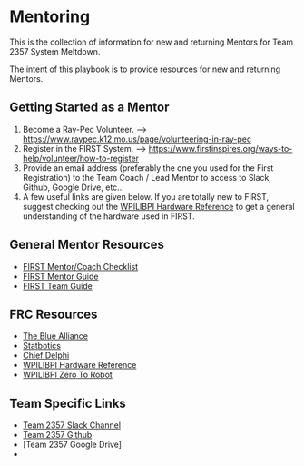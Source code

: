 # Mentoring

This is the collection of information for new and returning Mentors for Team 2357 System Meltdown.

The intent of this playbook is to provide resources for new and returning Mentors.

## Getting Started as a Mentor
1. Become a Ray-Pec Volunteer.  --> https://www.raypec.k12.mo.us/page/volunteering-in-ray-pec
2. Register in the FIRST System.  --> https://www.firstinspires.org/ways-to-help/volunteer/how-to-register
3. Provide an email address (preferably the one you used for the First Registration) to the Team Coach / Lead Mentor to access to Slack, Github, Google Drive, etc...
4. A few useful links are given below.  If you are totally new to FIRST, suggest checking out the [WPILIBPI Hardware Reference](https://docs.wpilib.org/en/stable/docs/hardware/hardware-basics/index.html) to get a general understanding of the hardware used in FIRST.

## General Mentor Resources
- [FIRST Mentor/Coach Checklist](https://www.firstinspires.org/resource-library/volunteer/mentor-coach-checklist)
- [FIRST Mentor Guide](https://www.firstinspires.org/sites/default/files/uploads/resource_library/frc/team-resources/frc_mentor_guide.pdf)
- [FIRST Team Guide](https://www.firstinspires.org/sites/default/files/uploads/resource_library/frc/team-resources/guide_to_running_an_frc_team.pdf)

## FRC Resources
- [The Blue Alliance](https://www.thebluealliance.com)
- [Statbotics](https://www.statbotics.io)
- [Chief Delphi](https://www.chiefdelphi.com)
- [WPILIBPI Hardware Reference](https://docs.wpilib.org/en/stable/docs/hardware/hardware-basics/index.html)
- [WPILIBPI Zero To Robot](https://docs.wpilib.org/en/stable/docs/zero-to-robot/introduction.html)

## Team Specific Links
- [Team 2357 Slack Channel](frc2357.slack.com)
- [Team 2357 Github](https://github.com/frc2357)
- [Team 2357 Google Drive]
- 
